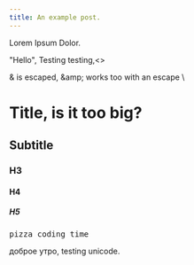 ```yaml
---
title: An example post.
---
```


Lorem Ipsum Dolor.

"Hello", Testing testing,<>

& is escaped, \&amp; works too with an escape \

# Title, is it too big?

## Subtitle

### H3

#### H4

##### H5

<pre>pizza coding time</pre>

доброе утро, testing unicode.
